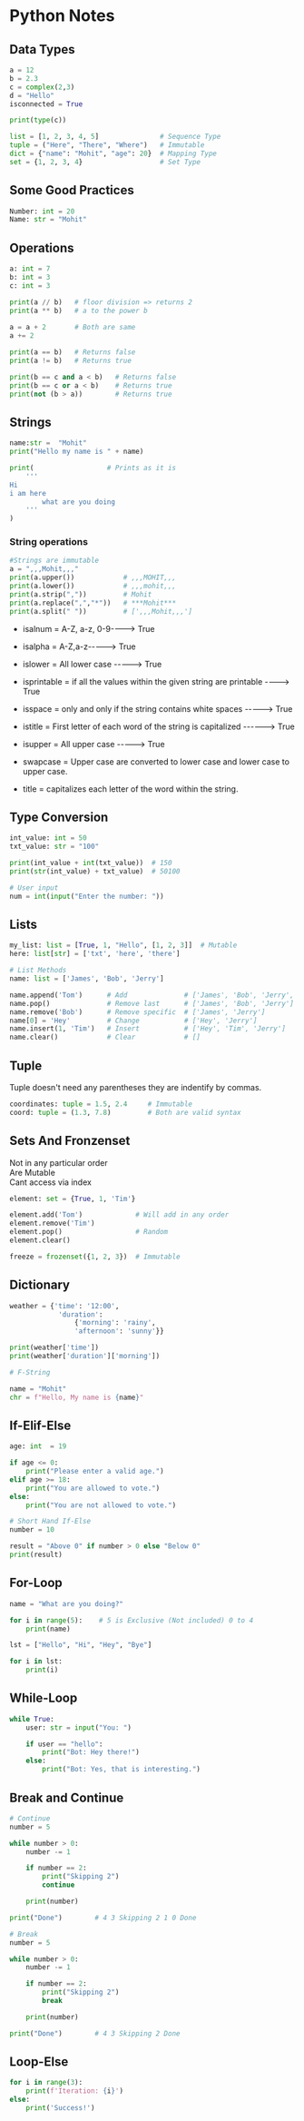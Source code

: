# Python Notes

## Data Types
``` Python
a = 12
b = 2.3
c = complex(2,3)
d = "Hello"
isconnected = True

print(type(c))

list = [1, 2, 3, 4, 5]               # Sequence Type
tuple = ("Here", "There", "Where")   # Immutable
dict = {"name": "Mohit", "age": 20}  # Mapping Type
set = {1, 2, 3, 4}                   # Set Type
```
## Some Good Practices
```Python
Number: int = 20
Name: str = "Mohit"
```

## Operations
```Python
a: int = 7
b: int = 3
c: int = 3

print(a // b)   # floor division => returns 2
print(a ** b)   # a to the power b
 
a = a + 2       # Both are same
a += 2

print(a == b)   # Returns false
print(a != b)   # Returns true

print(b == c and a < b)   # Returns false
print(b == c or a < b)    # Returns true
print(not (b > a))        # Returns true
```

## Strings
```Python
name:str =  "Mohit"
print("Hello my name is " + name)

print(                  # Prints as it is
    '''
Hi
i am here
        what are you doing
    '''
)
```
### String operations

```python
#Strings are immutable
a = ",,,Mohit,,,"
print(a.upper())            # ,,,MOHIT,,,
print(a.lower())            # ,,,mohit,,, 
print(a.strip(","))         # Mohit
print(a.replace(",","*"))   # ***Mohit***
print(a.split(" "))         # [',,,Mohit,,,']
```
* isalnum = A-Z, a-z, 0-9----> True

* isalpha = A-Z,a-z-----> True

* islower = All lower case -----> True

* isprintable = if all the values within the given string are printable ----> True

* isspace =  only and only if the string contains white spaces -----> True


* istitle = First letter of each word of the string is capitalized ------> True

* isupper = All upper case -----> True

* swapcase = Upper case are converted to lower case and lower case to upper case.

* title =  capitalizes each letter of the word within the string.

## Type Conversion

```python
int_value: int = 50
txt_value: str = "100"

print(int_value + int(txt_value))  # 150
print(str(int_value) + txt_value)  # 50100

# User input
num = int(input("Enter the number: "))
```

## Lists
```python
my_list: list = [True, 1, "Hello", [1, 2, 3]]  # Mutable
here: list[str] = ['txt', 'here', 'there'] 

# List Methods
name: list = ['James', 'Bob', 'Jerry']

name.append('Tom')      # Add              # ['James', 'Bob', 'Jerry', 'Tom']
name.pop()              # Remove last      # ['James', 'Bob', 'Jerry']
name.remove('Bob')      # Remove specific  # ['James', 'Jerry']
name[0] = 'Hey'         # Change           # ['Hey', 'Jerry']
name.insert(1, 'Tim')   # Insert           # ['Hey', 'Tim', 'Jerry']
name.clear()            # Clear            # []
```

## Tuple
Tuple doesn't need any parentheses they are indentify by commas.

```python
coordinates: tuple = 1.5, 2.4     # Immutable
coord: tuple = (1.3, 7.8)         # Both are valid syntax
```

## Sets And Fronzenset
Not in any particular order <br>
Are Mutable <br>
Cant access via index

```python
element: set = {True, 1, 'Tim'}

element.add('Tom')             # Will add in any order
element.remove('Tim')
element.pop()                  # Random
element.clear()          

freeze = frozenset({1, 2, 3})  # Immutable
```

## Dictionary

```python
weather = {'time': '12:00', 
            'duration': 
                {'morning': 'rainy', 
                'afternoon': 'sunny'}}

print(weather['time'])
print(weather['duration']['morning'])

# F-String

name = "Mohit"
chr = f"Hello, My name is {name}"
```

## If-Elif-Else

```python
age: int  = 19

if age <= 0:
    print("Please enter a valid age.")
elif age >= 18:
    print("You are allowed to vote.")
else:
    print("You are not allowed to vote.")

# Short Hand If-Else
number = 10

result = "Above 0" if number > 0 else "Below 0"
print(result)
```

## For-Loop
```python
name = "What are you doing?"

for i in range(5):    # 5 is Exclusive (Not included) 0 to 4
    print(name)

lst = ["Hello", "Hi", "Hey", "Bye"]

for i in lst:
    print(i)
```

## While-Loop

```python
while True:
    user: str = input("You: ")

    if user == "hello":
        print("Bot: Hey there!")
    else:
        print("Bot: Yes, that is interesting.")
```

## Break and Continue

```python
# Continue
number = 5

while number > 0:
    number -= 1

    if number == 2:
        print("Skipping 2")
        continue

    print(number)

print("Done")        # 4 3 Skipping 2 1 0 Done

# Break
number = 5

while number > 0:
    number -= 1

    if number == 2:
        print("Skipping 2")
        break

    print(number)

print("Done")        # 4 3 Skipping 2 Done
```

## Loop-Else

```python
for i in range(3):
    print(f'Iteration: {i}')
else:
    print('Success!')
```